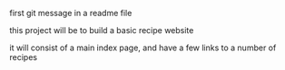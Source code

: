 first git message in a readme file 

this project will be to build a basic recipe website 

it will consist of a main index page, and have a few links to a number of 
recipes 


